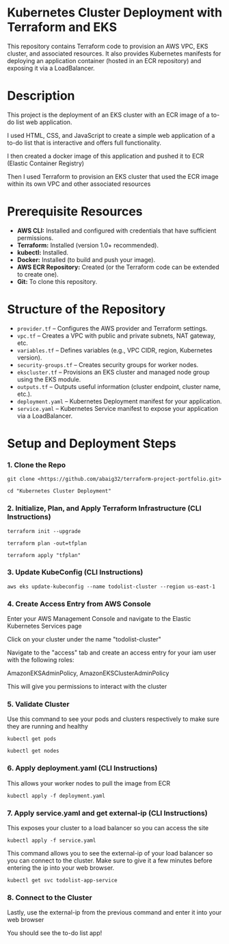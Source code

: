 # Kubernetes Cluster Deployment with Terraform and EKS

This repository contains Terraform code to provision an AWS VPC, EKS cluster, and associated resources. It also provides Kubernetes manifests for deploying an application container (hosted in an ECR repository) and exposing it via a LoadBalancer.

# Description

This project is the deployment of an EKS cluster with an ECR image of a to-do list web application.

I used HTML, CSS, and JavaScript to create a simple web application of a to-do list that is interactive and offers full functionality. 

I then created a docker image of this application and pushed it to ECR (Elastic Container Registry)

Then I used Terraform to provision an EKS cluster that used the ECR image within its own VPC and other associated resources 

# Prerequisite Resources

- **AWS CLI:** Installed and configured with credentials that have sufficient permissions.
- **Terraform:** Installed (version 1.0+ recommended).
- **kubectl:** Installed.
- **Docker:** Installed (to build and push your image).
- **AWS ECR Repository:** Created (or the Terraform code can be extended to create one).
- **Git:** To clone this repository.

# Structure of the Repository

- `provider.tf` – Configures the AWS provider and Terraform settings.
- `vpc.tf` – Creates a VPC with public and private subnets, NAT gateway, etc.
- `variables.tf` – Defines variables (e.g., VPC CIDR, region, Kubernetes version).
- `security-groups.tf` – Creates security groups for worker nodes.
- `ekscluster.tf` – Provisions an EKS cluster and managed node group using the EKS module.
- `outputs.tf` – Outputs useful information (cluster endpoint, cluster name, etc.).
- `deployment.yaml` – Kubernetes Deployment manifest for your application.
- `service.yaml` – Kubernetes Service manifest to expose your application via a LoadBalancer.

# Setup and Deployment Steps 

### 1. Clone the Repo

```git clone <https://github.com/abaig32/terraform-project-portfolio.git>```

```cd "Kubernetes Cluster Deployment" ```

### 2. Initialize, Plan, and Apply Terraform Infrastructure (CLI Instructions)

```terraform init --upgrade```

```terraform plan -out=tfplan```

```terraform apply "tfplan"```

### 3. Update KubeConfig (CLI Instructions)

```aws eks update-kubeconfig --name todolist-cluster --region us-east-1```

### 4. Create Access Entry from AWS Console

Enter your AWS Management Console and navigate to the Elastic Kubernetes Services page

Click on your cluster under the name "todolist-cluster"

Navigate to the "access" tab and create an access entry for your iam user with the following roles: 

AmazonEKSAdminPolicy, AmazonEKSClusterAdminPolicy

This will give you permissions to interact with the cluster 

### 5. Validate Cluster

Use this command to see your pods and clusters respectively to make sure they are running and healthy 

```kubectl get pods```

```kubectl get nodes```

### 6. Apply deployment.yaml (CLI Instructions)

This allows your worker nodes to pull the image from ECR 

```kubectl apply -f deployment.yaml```

### 7. Apply service.yaml and get external-ip (CLI Instructions)

This exposes your cluster to a load balancer so you can access the site 

```kubectl apply -f service.yaml```

This command allows you to see the external-ip of your load balancer so you can connect to the cluster. Make sure to give it a few minutes before entering the ip into your web browser. 

```kubectl get svc todolist-app-service```

### 8. Connect to the Cluster 

Lastly, use the external-ip from the previous command and enter it into your web browser

You should see the to-do list app! 